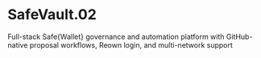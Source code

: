 # SafeVault.02
Full-stack Safe{Wallet} governance and automation platform with GitHub-native proposal workflows, Reown login, and multi-network support
